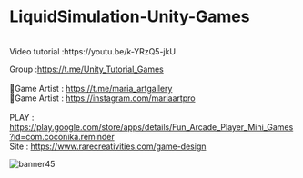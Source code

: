 # LiquidSimulation-Unity-Games
<br />
Video tutorial :https://youtu.be/k-YRzQ5-jkU<br />

Group :https://t.me/Unity_Tutorial_Games<br /><br />
🎨Game Artist : https://t.me/maria_artgallery<br />
🎨Game Artist : https://instagram.com/mariaartpro  <br /><br />
PLAY : https://play.google.com/store/apps/details/Fun_Arcade_Player_Mini_Games?id=com.coconika.reminder<br />
Site : https://www.rarecreativities.com/game-design <br />


![banner45](https://user-images.githubusercontent.com/83016119/222669729-0c210947-614c-47cb-aaa6-59e814b69cc3.png)


